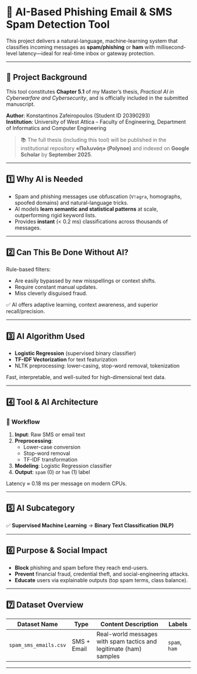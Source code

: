 # 📩 AI-Based Phishing Email & SMS Spam Detection Tool

This project delivers a natural-language, machine-learning system that classifies incoming messages as **spam/phishing** or **ham** with millisecond-level latency—ideal for real-time inbox or gateway protection.

---

## 📘 Project Background  

This tool constitutes **Chapter 5.1** of my Master’s thesis, *Practical AI in Cyberwarfare and Cybersecurity*, and is officially included in the submitted manuscript.

**Author**: Konstantinos Zafeiropoulos (Student ID 20390293)  
**Institution**: University of West Attica – Faculty of Engineering, Department of Informatics and Computer Engineering  

> 📚 The full thesis (including this tool) will be published in the institutional repository **«Πολυνόη» (Polynoe)** and indexed on **Google Scholar** by **September 2025**.

---

## 1️⃣ Why AI is Needed  

- Spam and phishing messages use obfuscation (`V!agra`, homographs, spoofed domains) and natural-language tricks.  
- AI models **learn semantic and statistical patterns** at scale, outperforming rigid keyword lists.  
- Provides **instant** (< 0.2 ms) classifications across thousands of messages.

---

## 2️⃣ Can This Be Done Without AI?  

Rule-based filters:  
- Are easily bypassed by new misspellings or context shifts.  
- Require constant manual updates.  
- Miss cleverly disguised fraud.  

✅ AI offers adaptive learning, context awareness, and superior recall/precision.

---

## 3️⃣ AI Algorithm Used  

- **Logistic Regression** (supervised binary classifier)  
- **TF-IDF Vectorization** for text featurization  
- NLTK preprocessing: lower-casing, stop-word removal, tokenization  

Fast, interpretable, and well-suited for high-dimensional text data.

---

## 4️⃣ Tool & AI Architecture  

### 🔄 Workflow  

1. **Input**: Raw SMS or email text  
2. **Preprocessing**:  
   - Lower-case conversion  
   - Stop-word removal  
   - TF-IDF transformation  
3. **Modeling**: Logistic Regression classifier  
4. **Output**: `spam` (0) or `ham` (1) label  

Latency ≈ 0.18 ms per message on modern CPUs.

---

## 5️⃣ AI Subcategory  

✅ **Supervised Machine Learning** → **Binary Text Classification (NLP)**

---

## 6️⃣ Purpose & Social Impact  

- **Block** phishing and spam before they reach end-users.  
- **Prevent** financial fraud, credential theft, and social-engineering attacks.  
- **Educate** users via explainable outputs (top spam terms, class balance).

---

## 7️⃣ Dataset Overview  

| Dataset Name            | Type | Content Description | Labels |
|-------------------------|------|---------------------|--------|
| `spam_sms_emails.csv`   | SMS + Email | Real-world messages with spam tactics and legitimate (ham) samples | `spam`, `ham` |

---
